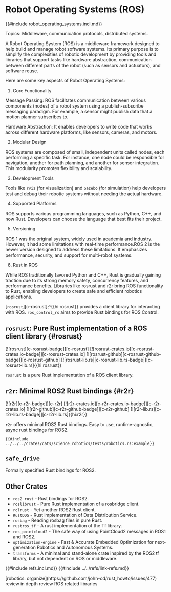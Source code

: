 # Robot Operating Systems (ROS)

{{#include robot_operating_systems.incl.md}}

Topics: Middleware, communication protocols, distributed systems.

A Robot Operating System (ROS) is a middleware framework designed to help build and manage robot software systems. Its primary purpose is to simplify the complexities of robotic development by providing tools and libraries that support tasks like hardware abstraction, communication between different parts of the robot (such as sensors and actuators), and software reuse.

Here are some key aspects of Robot Operating Systems:

1. Core Functionality

Message Passing: ROS facilitates communication between various components (nodes) of a robot system using a publish-subscribe messaging paradigm. For example, a sensor might publish data that a motion planner subscribes to.

Hardware Abstraction: It enables developers to write code that works across different hardware platforms, like sensors, cameras, and motors.

2. Modular Design

ROS systems are composed of small, independent units called nodes, each performing a specific task. For instance, one node could be responsible for navigation, another for path planning, and another for sensor integration. This modularity promotes flexibility and scalability.

3. Development Tools

Tools like `rviz` (for visualization) and `Gazebo` (for simulation) help developers test and debug their robotic systems without needing the actual hardware.

4. Supported Platforms

ROS supports various programming languages, such as Python, C++, and now Rust. Developers can choose the language that best fits their project.

5. Versioning

ROS 1 was the original system, widely used in academia and industry. However, it had some limitations with real-time performance.ROS 2 is the newer version designed to address these limitations. It emphasizes performance, security, and support for multi-robot systems.

6. Rust in ROS

While ROS traditionally favored Python and C++, Rust is gradually gaining traction due to its strong memory safety, concurrency features, and performance benefits. Libraries like rosrust and r2r bring ROS functionality to Rust, enabling developers to create safe and efficient robotics applications.

[`rosrust`][c-rosrust]⮳{{hi:rosrust}} provides a client library for interacting with ROS. `ros_control_rs` aims to provide Rust bindings for ROS Control.

## `rosrust`: Pure Rust implementation of a ROS client library {#rosrust}

[![rosrust][c-rosrust-badge]][c-rosrust] [![rosrust-crates.io][c-rosrust-crates.io-badge]][c-rosrust-crates.io] [![rosrust-github][c-rosrust-github-badge]][c-rosrust-github] [![rosrust-lib.rs][c-rosrust-lib.rs-badge]][c-rosrust-lib.rs]{{hi:rosrust}}

`rosrust` is a pure Rust implementation of a ROS client library.

## `r2r`: Minimal ROS2 Rust bindings {#r2r}

[![r2r][c-r2r-badge]][c-r2r] [![r2r-crates.io][c-r2r-crates.io-badge]][c-r2r-crates.io] [![r2r-github][c-r2r-github-badge]][c-r2r-github] [![r2r-lib.rs][c-r2r-lib.rs-badge]][c-r2r-lib.rs]{{hi:r2r}}

`r2r` offers minimal ROS2 Rust bindings. Easy to use, runtime-agnostic, async rust bindings for ROS2.

```rust,editable
{{#include ../../../crates/cats/science_robotics/tests/robotics.rs:example}}
```

## `safe_drive`

Formally specified Rust bindings for ROS2.

## Other Crates

- `ros2_rust` - Rust bindings for ROS2.
- `roslibrust` - Pure Rust implementation of a rosbridge client.
- `rclrust` - Yet another ROS2 Rust client.
- `RustDDS` - Rust implementation of Data Distribution Service.
- `rosbag` - Reading rosbag files in pure Rust.
- `rustros_tf` - A rust implementation of the Tf library.
- `ros_pointcloud2` - The safe way of using PointCloud2 messages in ROS1 and ROS2.
- `optimization-engine` - Fast & Accurate Embedded Optimization for next-generation Robotics and Autonomous Systems.
- `transforms` - A minimal and stand-alone crate inspired by the ROS2 tf library, but not dependent on ROS or middleware.

{{#include refs.incl.md}}
{{#include ../../refs/link-refs.md}}

<div class="hidden">
[robotics: organize](https://github.com/john-cd/rust_howto/issues/477)
review in depth
review ROS related libraries
</div>
